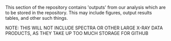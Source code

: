 This section of the repository contains 'outputs' from our analysis which are to be stored in the repository. This may include figures, output results tables, and other such things.

NOTE: THIS WILL NOT INCLUDE SPECTRA OR OTHER LARGE X-RAY DATA PRODUCTS, AS THEY TAKE UP TOO MUCH STORAGE FOR GITHUB
